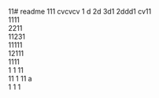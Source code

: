 11# readme 111
cvcvcv
1 d
2d
3d1 
2ddd1 
cv11  
1111  
2211  
11231     
11111        
12111            
1111  
1  1 
11    
11
1 
11   a  
1 
1
1
 
